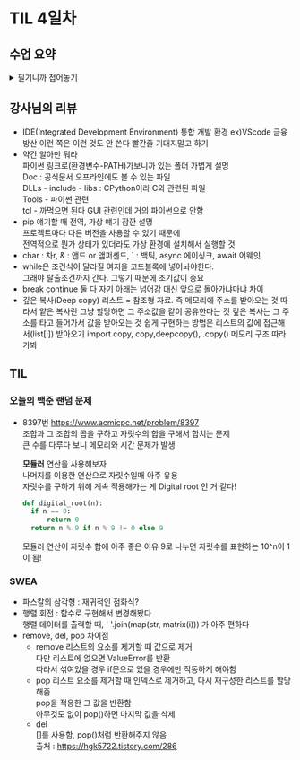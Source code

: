 # TIL 4일차

## 수업 요약
<details>
<summary>필기니까 접어놓기</summary>

<!-- summary 아래 한칸 공백 두어야함 -->

## 모듈과 제어
### 모듈 Module
- 많이들 작성한 거 미리 가져오겠다 import or from import 로 가져오기
- 내장 모듈
  설치없이 불러오기 가능  
  ex) math, random, datatime
- 'as' 키워드로 2개 이상의 모듈에서 동일한 거 불러올 때 구분가능
  ```python
  from math import pi
  from my_math import pi as my_pi
  ```
- 될 수 있으면 import로 가져오기(스타일가이드)
- help(math)로 설명을 볼 순 있지만 될 수 있으면 공식문서로 보자




- 파이썬에는 내장된 표준 라이브러리가 있다
![image](https://github.com/user-attachments/assets/9b55e99c-5f67-4a5a-ae5e-192e0c2db372)

- 라이브러리에는 모듈과 패키지가 있다
- 패키지는 모듈의 집합이다
```
from my_package import math
from my_package.math import add
```
- 외부 패키지는 pip가 필요!!
  $ pip install(uninstall) requests
- **requests** : 외부 API 서버로 요청함 아주 자주 쓸 예정
- 외장 모듈은 검색해서 소스코드, 만든 팀, 설명서 확인 가능
  
- 패키지를 사용하는 이유? 커지면 자연스럽게 나눠서 사용하게 된다

### 제어문 Control Statement
- 조건문(Conditional Statement) : if elif else
- 반복문(Loop Statement) : for while
- 반복문 제어 : break(반복 중지), continue(다음 루프로), pass(아무 것도 하지 않음) 

- iterable 즉 순회가능한 경우 for문에서 모두 뽑아낼 수 있다.

### 참고
- enumerate : 리스트에서 하나씩 원소만 뽑는 게 아니라 (index, x)를 반환해서  
              for index, x in enumerate(iterable, start=0)를 하면 쌍으로 언패킹 가능

</details>


## 강사님의 리뷰
- IDE(Integrated Development Environment) 통합 개발 환경 ex)VScode
  금융 방산 이런 쪽은 이런 것도 안 쓴다 빨간줄 기대지말고 하기
- 약간 알아만 둬라  
  파이썬 링크로(환경변수-PATH)가보니까 있는 폴더 가볍게 설명  
  Doc : 공식문서 오프라인에도 볼 수 있는 파일  
  DLLs - include - libs : CPython이라 C와 관련된 파일  
  Tools - 파이썬 관련  
  tcl - 까먹으면 된다 GUI 관련인데 거의 파이썬으로 안함  
- pip 얘기할 때 전역, 가상 얘기 잠깐 설명  
  프로젝트마다 다른 버전을 사용할 수 있기 때문에  
  전역적으로 뭔가 상태가 있더라도 가상 환경에 설치해서 실행할 것  
- char : 차r, & : 앤드 or 앰퍼센드, ` : 백틱, async 에이싱크, await 어웨잇  
- while은 조건식이 달라질 여지을 코드블록에 넣어놔야한다.  
  그래야 탈출조건까지 간다. 그렇기 때문에 초기값이 중요
- break continue 둘 다 자기 아래는 넘어감 대신 앞으로 돌아가냐마냐 차이
- 깊은 복사(Deep copy)
  리스트 = 참조형 자료. 즉 메모리에 주소를 받아오는 것
  따라서 얕은 복사란 그냥 할당하면 그 주소값을 같이 공유한다는 것
  깊은 복사는 그 주소를 타고 들어가서 값을 받아오는 것
  쉽게 구현하는 방법은 리스트의 값에 접근해서(list[i]) 받아오기
  import copy, copy,deepcopy(), .copy()
  메모리 구조 따라가봐  
  
   


## TIL
### 오늘의 백준 랜덤 문제
- 8397번 https://www.acmicpc.net/problem/8397  
  조합과 그 조합의 곱을 구하고 자릿수의 합을 구해서 합치는 문제  
  큰 수를 다루다 보니 메모리와 시간 문제가 발생  

  **모듈러** 연산을 사용해보자  
  나머지를 이용한 연산으로 자릿수일때 아주 유용  
  자릿수를 구하기 위해 계속 적용해가는 게 Digital root 인 거 같다!  
  ```python
  def digital_root(n):
    if n == 0:
        return 0
    return n % 9 if n % 9 != 0 else 9
  ```
  모듈러 연산이 자릿수 합에 아주 좋은 이유
  9로 나누면 자릿수를 표현하는 10^n이 1이 됨!  

### SWEA
- 파스칼의 삼각형 : 재귀적인 점화식?
- 행렬 회전 : 함수로 구현해서 변경해봤다  
  행렬 데이터를 출력할 때, ' '.join(map(str, matrix(i))) 가 아주 편하다
- remove, del, pop 차이점  
  - remove
    리스트의 요소를 제거할 때 값으로 제거  
    다만 리스트에 없으면 ValueError를 반환  
    따라서 섞여있을 경우 if문으로 있을 경우에만 작동하게 해야함  
  - pop
    리스트 요소를 제거할 때 인덱스로 제거하고, 다시 재구성한 리스트를 할당해줌    
    pop을 적용한 그 값을 반환함  
    아무것도 없이 pop()하면 마지막 값을 삭제  
  - del  
    []를 사용함, pop()처럼 반환해주지 않음   
  출처 : https://hgk5722.tistory.com/286

